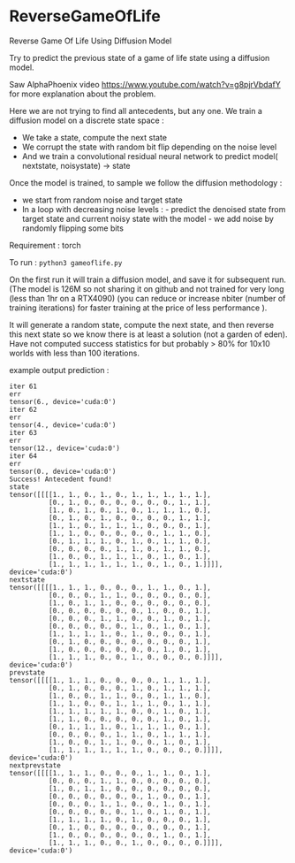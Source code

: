 # ReverseGameOfLife
Reverse Game Of Life Using Diffusion Model

Try to predict the previous state of a game of life state using a diffusion model.

Saw AlphaPhoenix video https://www.youtube.com/watch?v=g8pjrVbdafY for more explanation about the problem.

Here we are not trying to find all antecedents, but any one.
We train a diffusion model on a discrete state space : 
- We take a state, compute the next state
- We corrupt the state with random bit flip depending on the noise level
- And we train a convolutional residual neural network to predict model( nextstate, noisystate) -> state

Once the model is trained, to sample we follow the diffusion methodology :

- we start from random noise and target state
- In a loop with decreasing noise levels :
          - predict the denoised state from target state and current noisy state with the model
          - we add noise by randomly flipping some bits

Requirement :
torch 

To run :
```python3 gameoflife.py```

On the first run it will train a diffusion model, and save it for subsequent run. (The model is 126M so not sharing it on github and not trained for very long (less than 1hr on a RTX4090) (you can reduce or increase nbiter (number of training iterations) for faster training at the price of less performance ).

It will generate a random state, compute the next state, and then reverse this next state so we know there is at least a solution (not a garden of eden).
Have not computed success statistics for but probably > 80% for 10x10 worlds with less than 100 iterations.

example output prediction :
```
iter 61
err
tensor(6., device='cuda:0')
iter 62
err
tensor(4., device='cuda:0')
iter 63
err
tensor(12., device='cuda:0')
iter 64
err
tensor(0., device='cuda:0')
Success! Antecedent found!
state
tensor([[[[1., 1., 0., 1., 0., 1., 1., 1., 1., 1.],
          [0., 1., 0., 0., 0., 0., 0., 0., 1., 1.],
          [1., 0., 1., 0., 1., 0., 1., 1., 1., 0.],
          [0., 1., 0., 1., 0., 0., 0., 0., 1., 1.],
          [1., 1., 0., 1., 1., 1., 0., 0., 0., 1.],
          [1., 1., 0., 0., 0., 0., 0., 1., 1., 0.],
          [0., 1., 1., 1., 0., 1., 0., 1., 1., 0.],
          [0., 0., 0., 0., 1., 1., 0., 1., 1., 0.],
          [1., 0., 0., 1., 1., 1., 0., 1., 0., 1.],
          [1., 1., 1., 1., 1., 1., 0., 1., 0., 1.]]]], device='cuda:0')
nextstate
tensor([[[[1., 1., 1., 0., 0., 0., 1., 1., 0., 1.],
          [0., 0., 0., 1., 1., 0., 0., 0., 0., 0.],
          [1., 0., 1., 1., 0., 0., 0., 0., 0., 0.],
          [0., 0., 0., 0., 0., 0., 1., 0., 0., 1.],
          [0., 0., 0., 1., 1., 0., 0., 1., 0., 1.],
          [0., 0., 0., 0., 0., 1., 0., 1., 0., 1.],
          [1., 1., 1., 1., 0., 1., 0., 0., 0., 1.],
          [0., 1., 0., 0., 0., 0., 0., 0., 0., 1.],
          [1., 0., 0., 0., 0., 0., 0., 1., 0., 1.],
          [1., 1., 1., 0., 0., 1., 0., 0., 0., 0.]]]], device='cuda:0')
prevstate
tensor([[[[1., 1., 1., 0., 0., 0., 0., 1., 1., 1.],
          [0., 1., 0., 0., 0., 1., 0., 1., 1., 1.],
          [1., 0., 0., 1., 1., 0., 0., 1., 1., 0.],
          [1., 1., 0., 0., 1., 1., 1., 0., 1., 1.],
          [1., 1., 1., 1., 1., 0., 0., 1., 0., 1.],
          [1., 1., 0., 0., 0., 0., 0., 1., 0., 1.],
          [0., 1., 1., 1., 0., 1., 1., 1., 0., 1.],
          [0., 0., 0., 0., 1., 1., 0., 1., 1., 1.],
          [1., 0., 0., 1., 1., 0., 0., 1., 0., 1.],
          [1., 1., 1., 1., 1., 1., 0., 0., 0., 0.]]]], device='cuda:0')
nextprevstate
tensor([[[[1., 1., 1., 0., 0., 0., 1., 1., 0., 1.],
          [0., 0., 0., 1., 1., 0., 0., 0., 0., 0.],
          [1., 0., 1., 1., 0., 0., 0., 0., 0., 0.],
          [0., 0., 0., 0., 0., 0., 1., 0., 0., 1.],
          [0., 0., 0., 1., 1., 0., 0., 1., 0., 1.],
          [0., 0., 0., 0., 0., 1., 0., 1., 0., 1.],
          [1., 1., 1., 1., 0., 1., 0., 0., 0., 1.],
          [0., 1., 0., 0., 0., 0., 0., 0., 0., 1.],
          [1., 0., 0., 0., 0., 0., 0., 1., 0., 1.],
          [1., 1., 1., 0., 0., 1., 0., 0., 0., 0.]]]], device='cuda:0')
```
